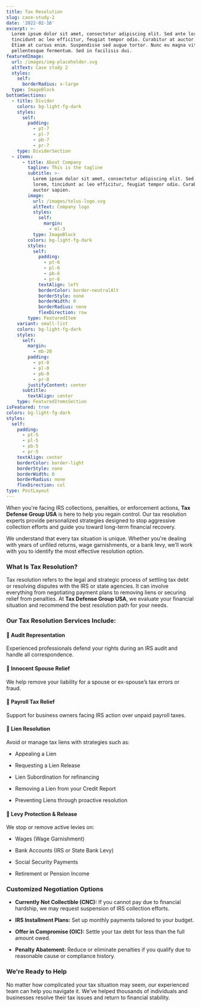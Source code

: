 ```yaml
---
title: Tax Resolution
slug: case-study-2
date: '2022-02-16'
excerpt: >-
  Lorem ipsum dolor sit amet, consectetur adipiscing elit. Sed ante lorem,
  tincidunt ac leo efficitur, feugiat tempor odio. Curabitur at auctor sapien.
  Etiam at cursus enim. Suspendisse sed augue tortor. Nunc eu magna vitae lorem
  pellentesque fermentum. Sed in facilisis dui.
featuredImage:
  url: /images/img-placeholder.svg
  altText: Case study 2
  styles:
    self:
      borderRadius: x-large
  type: ImageBlock
bottomSections:
  - title: Divider
    colors: bg-light-fg-dark
    styles:
      self:
        padding:
          - pt-7
          - pl-7
          - pb-7
          - pr-7
    type: DividerSection
  - items:
      - title: About Company
        tagline: This is the tagline
        subtitle: >-
          Lorem ipsum dolor sit amet, consectetur adipiscing elit. Sed ante
          lorem, tincidunt ac leo efficitur, feugiat tempor odio. Curabitur at
          auctor sapien.
        image:
          url: /images/telus-logo.svg
          altText: Company logo
          styles:
            self:
              margin:
                - ml-3
          type: ImageBlock
        colors: bg-light-fg-dark
        styles:
          self:
            padding:
              - pt-6
              - pl-6
              - pb-6
              - pr-6
            textAlign: left
            borderColor: border-neutralAlt
            borderStyle: none
            borderWidth: 0
            borderRadius: none
            flexDirection: row
        type: FeaturedItem
    variant: small-list
    colors: bg-light-fg-dark
    styles:
      self:
        margin:
          - mb-20
        padding:
          - pt-0
          - pl-0
          - pb-0
          - pr-0
        justifyContent: center
      subtitle:
        textAlign: center
    type: FeaturedItemsSection
isFeatured: true
colors: bg-light-fg-dark
styles:
  self:
    padding:
      - pt-5
      - pl-5
      - pb-5
      - pr-5
    textAlign: center
    borderColor: border-light
    borderStyle: none
    borderWidth: 0
    borderRadius: none
    flexDirection: col
type: PostLayout
---
```

When you're facing IRS collections, penalties, or enforcement actions, **Tax Defense Group USA** is here to help you regain control. Our tax resolution experts provide personalized strategies designed to stop aggressive collection efforts and guide you toward long-term financial recovery.

We understand that every tax situation is unique. Whether you're dealing with years of unfiled returns, wage garnishments, or a bank levy, we’ll work with you to identify the most effective resolution option.



### **What Is Tax Resolution?**

Tax resolution refers to the legal and strategic process of settling tax debt or resolving disputes with the IRS or state agencies. It can involve everything from negotiating payment plans to removing liens or securing relief from penalties. At **Tax Defense Group USA**, we evaluate your financial situation and recommend the best resolution path for your needs.



### **Our Tax Resolution Services Include:**

#### 🧾 **Audit Representation**

Experienced professionals defend your rights during an IRS audit and handle all correspondence.

#### 💍 **Innocent Spouse Relief**

We help remove your liability for a spouse or ex-spouse’s tax errors or fraud.

#### 🏢 **Payroll Tax Relief**

Support for business owners facing IRS action over unpaid payroll taxes.

#### 📄 **Lien Resolution**

Avoid or manage tax liens with strategies such as:

*   Appealing a Lien

*   Requesting a Lien Release

*   Lien Subordination for refinancing

*   Removing a Lien from your Credit Report

*   Preventing Liens through proactive resolution

#### 💸 **Levy Protection & Release**

We stop or remove active levies on:

*   Wages (Wage Garnishment)

*   Bank Accounts (IRS or State Bank Levy)

*   Social Security Payments

*   Retirement or Pension Income



### **Customized Negotiation Options**

*   **Currently Not Collectible (CNC):** If you cannot pay due to financial hardship, we may request suspension of IRS collection efforts.

*   **IRS Installment Plans:** Set up monthly payments tailored to your budget.

*   **Offer in Compromise (OIC):** Settle your tax debt for less than the full amount owed.

*   **Penalty Abatement:** Reduce or eliminate penalties if you qualify due to reasonable cause or compliance history.



### **We're Ready to Help**

No matter how complicated your tax situation may seem, our experienced team can help you navigate it. We’ve helped thousands of individuals and businesses resolve their tax issues and return to financial stability.
